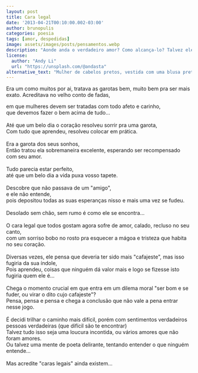 ```yaml
---
layout: post
title: Cara legal
date: '2013-04-21T00:10:00.002-03:00'
author: brunopulis
categories: poesia
tags: [amor, despedidas]
image: assets/images/posts/pensamentos.webp
description: "Aonde anda o verdadeiro amor? Como alcança-lo? Talvez ele seja alguém e não tão abstrato quanto pensamos."
license:
  author: "Andy Li"
  url: "https://unsplash.com/@andasta"
alternative_text: "Mulher de cabelos pretos, vestida com uma blusa preta sentada em um banco de madeira marrom de frente para o mar, contemplando a paisagem."
---
```


Era um como muitos por ai, tratava as garotas bem, muito bem pra ser mais exato. Acreditava no velho conto de fadas,<div class="p3">em que mulheres devem ser tratadas com todo afeto e carinho,<div class="p3">que devemos fazer o bem acima de tudo...<div class="p4"><br /><div class="p3">Até que um belo dia o coração resolveu sorrir pra uma garota,<div class="p3">Com tudo que aprendeu, resolveu colocar em prática.<div class="p4"><br /><div class="p3">Era a garota dos seus sonhos,<div class="p3">Então tratou ela sobremaneira excelente, esperando ser recompensado com seu amor.<div class="p4"><br /><div class="p3">Tudo parecia estar perfeito,<div class="p3">até que um belo dia a vida puxa vosso tapete.<div class="p4"><br /><div class="p3">Descobre que não passava de um "amigo",<div class="p3">e ele não entende,<div class="p3">pois depositou todas as suas esperanças nisso e mais uma vez se fudeu.<div class="p4"><br /><div class="p3">Desolado sem chão, sem rumo é como ele se encontra...<div class="p4"><br /><div class="p3">O cara legal que todos gostam agora sofre de amor, calado, recluso no seu canto,<div class="p3">com um sorriso bobo no rosto pra esquecer a mágoa e tristeza que habita no seu coração.<div class="p4"><br /><div class="p3">Diversas vezes, ele pensa que deveria ter sido mais "cafajeste", mas isso fugiria da sua índole,<div class="p3">Pois aprendeu, coisas que ninguém dá valor mais e logo se fizesse isto fugiria quem ele é…<div class="p4"><br /><div class="p3">Chega o momento crucial em que entra em um dilema moral "ser bom e se fuder, ou virar o dito cujo cafajeste"?<div class="p3">Pensa, pensa e pensa e chega a conclusão que não vale a pena entrar nesse jogo.&nbsp;<div class="p4"><br /><div class="p3">É decidi trilhar o caminho mais difícil, porém com sentimentos verdadeiros pessoas verdadeiras (que difícil são te encontrar)<div class="p3">Talvez tudo isso seja uma loucura incontida, ou vários amores que não foram amores.<div class="p3">Ou talvez uma mente de poeta delirante, tentando entender o que ninguém entende…<div class="p4"><br /><div class="p3">Mas acredite "caras legais" ainda existem...<div class="p4"><br /><div class="p4"><br /><div class="p4"><br /><div class="p4"><br /><div class="p4"><br /><div class="p4"><br /><div class="p4"><br />